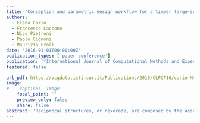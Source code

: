 ```yaml
---
title: 'Conception and parametric design workflow for a timber large-spanned reversible grid shell to shelter the archaeological site of the Roman Shipwrecks in Pisa'
authors:
  - Elena Corio
  - Francesco Laccone
  - Nico Pietroni
  - Paolo Cignoni
  - Maurizio Froli
date: '2016-01-01T00:00:00Z'
publication_types: ['paper-conference']
publication: '*International Journal of Computational Methods and Experimental Measurements, WIT Press*'
featured: false

url_pdf: https://vcgdata.isti.cnr.it/Publications/2016/CLPCF16/corio-MARAS 2016.pdf
image:
#    caption: 'Image'
    focal_point: ''
    preview_only: false
    share: false
abstract: 'Reciprocal structures, or nexorade, are composed by the assembling of groups of three or more beams mutually connected by mono-lateral T joints in a way that any relative movement is suppressed. This kind of structures can be easily built in relatively unprepared sites, dismantled, transported and re-used even by not specialized handcraft. For these reasons, reciprocal structures have been widely used in the past for military purposes, and nowadays they seem to satisfy very well the different requirements of a quick and temporary shelter of a large archaeological area when they are shaped as grid shells.      This paper proposes the design of a reversible, reciprocal framed grid shell to shelter the archaeological site of the Roman Shipwrecks in Pisa. The structure must protect excavations and archaeologists from the weather and provide an easy access to visitors. Additionally, it must allow for easy disassembling and moving to another site.  The design choices aim at optimizing both structural efficiency and esthetical qualities. A parametric workflow for both the form finding and the digital fabrication processes has been developed, and a prototype of accommodative steel T-joint for timber reciprocal beams has been realized. Finally, a model using CNC- cutting tested the structural feasibility of such a design approach.'
---
```


